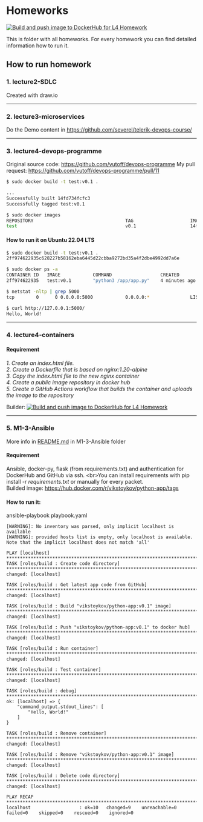 # Homeworks
[![Build and push image to DockerHub for L4 Homework](https://github.com/VikStoykov/DevOps-Upskill-23/actions/workflows/build_and_push_l4.yml/badge.svg)](https://github.com/VikStoykov/DevOps-Upskill-23/actions/workflows/build_and_push_l4.yml)

This is folder with all homeworks. For every homework you can find detailed information how to run it.

## How to run homework
### 1. lecture2-SDLC
Created with draw.io
***

### 2. lecture3-microservices
Do the Demo content in https://github.com/severel/telerik-devops-course/
***

### 3. lecture4-devops-programme
Original source code: https://github.com/vutoff/devops-programme
My pull request: https://github.com/vutoff/devops-programme/pull/11

```bash
$ sudo docker build -t test:v0.1 .

...
Successfully built 14fd734fcfc3
Successfully tagged test:v0.1

$ sudo docker images
REPOSITORY                                  TAG                     IMAGE ID       CREATED         SIZE
test                                        v0.1                    14fd734fcfc3   5 minutes ago   476MB
```

#### How to run it on Ubuntu 22.04 LTS
```bash
$ sudo docker build -t test:v0.1 .
2ff974622935c628227b58162eba6445d22cbba9272bd35a4f2dbe4992dd7a6e

$ sudo docker ps -a
CONTAINER ID   IMAGE            COMMAND                  CREATED         STATUS                       PORTS                                       NAMES
2ff974622935   test:v0.1        "python3 /app/app.py"    4 minutes ago   Up 4 minutes                 0.0.0.0:5000->5000/tcp, :::5000->5000/tcp   nifty_bose

$ netstat -nltp | grep 5000
tcp        0      0 0.0.0.0:5000            0.0.0.0:*               LISTEN      -

$ curl http://127.0.0.1:5000/
Hello, World!
```
***

### 4. lecture4-containers
#### Requirement
_1. Create an index.html file._<br />
_2. Create a Dockerfile that is based on nginx:1.20-alpine_<br />
_3. Copy the index.html file to the new nginx container_<br />
_4. Create a public image repository in docker hub_<br />
_5. Create a GitHub Actions workflow that builds the container and uploads the image to the repository_

Builder: [![Build and push image to DockerHub for L4 Homework](https://github.com/VikStoykov/DevOps-Upskill-23/actions/workflows/build_and_push_l4.yml/badge.svg)](https://github.com/VikStoykov/DevOps-Upskill-23/actions/workflows/build_and_push_l4.yml)
***

### 5. M1-3-Ansible
More info in [README.md](https://github.com/VikStoykov/DevOps-Upskill-23/tree/main/homeworks/M1-3-Ansible) in M1-3-Ansible folder

#### Requirement
Ansible, docker-py, flask (from requirements.txt) and authentication for DockerHub and GitHub via ssh. <br\>You can install requirements with pip install -r <i>requirements.txt</i> or manually for every packet.<br/>Builded image: https://hub.docker.com/r/vikstoykov/python-app/tags

#### How to run it:
ansible-playbook playbook.yaml
```
[WARNING]: No inventory was parsed, only implicit localhost is available
[WARNING]: provided hosts list is empty, only localhost is available. Note that the implicit localhost does not match 'all'

PLAY [localhost] ********************************************************************************************************************************
TASK [roles/build : Create code directory] ******************************************************************************************************
changed: [localhost]

TASK [roles/build : Get latest app code from GitHub] ********************************************************************************************
changed: [localhost]

TASK [roles/build : Build "vikstoykov/python-app:v0.1" image] ***********************************************************************************
changed: [localhost]

TASK [roles/build : Push "vikstoykov/python-app:v0.1" to docker hub] ****************************************************************************
changed: [localhost]

TASK [roles/build : Run container] **************************************************************************************************************
changed: [localhost]

TASK [roles/build : Test container] *************************************************************************************************************
changed: [localhost]

TASK [roles/build : debug] **********************************************************************************************************************
ok: [localhost] => {
    "command_output.stdout_lines": [
        "Hello, World!"
    ]
}

TASK [roles/build : Remove container] ***********************************************************************************************************
changed: [localhost]

TASK [roles/build : Remove "vikstoykov/python-app:v0.1" image] **********************************************************************************
changed: [localhost]

TASK [roles/build : Delete code directory] ******************************************************************************************************
changed: [localhost]

PLAY RECAP **************************************************************************************************************************************
localhost                  : ok=10   changed=9    unreachable=0    failed=0    skipped=0    rescued=0    ignored=0   
```